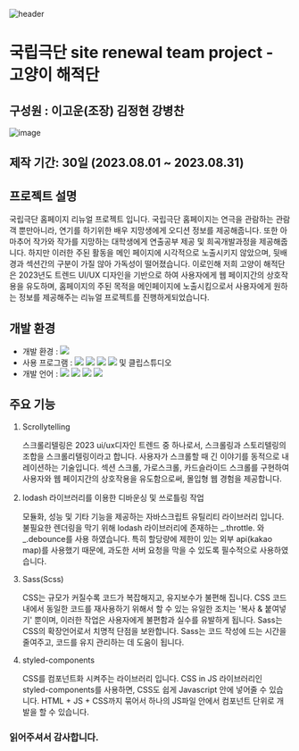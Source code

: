 ![header](https://capsule-render.vercel.app/api?type=waving&color=76d7ea&height=300&section=header&text=고양이%20해적단&fontSize=90&fontColor=#fff)

# 국립극단 site renewal team project - 고양이 해적단

## 구성원 : 이고운(조장) 김정현 강병찬
![image](https://github.com/Kangbcgit/NationalTheaterCompanyRenewal/assets/93186451/9df76cc5-c4fc-49e3-92c3-8df4ce1e06db)

## 제작 기간: 30일 (2023.08.01 ~ 2023.08.31)

## 프로젝트 설명
  국립극단 홈페이지 리뉴얼 프로젝트 입니다. 국립극단 홈페이지는 연극을 관람하는 관람객 뿐만아니라, 연기를 하기위한 배우 지망생에게 오디션 정보를 제공해줍니다. 또한 아마추어 작가와 작가를 지망하는 대학생에게 연출공부 제공 및 희곡개발과정을 제공해줍니다. 하지만 이러한 주된 활동을 메인 페이지에 시각적으로 노출시키지 않았으며, 뒷배경과 섹션간의 구분이 가질 않아 가독성이 떨어졌습니다. 이로인해 저희 고양이 해적단은 2023년도 트렌드 UI/UX 디자인을 기반으로 하여 사용자에게 웹 페이지간의 상호작용을 유도하며, 홈페이지의 주된 목적을 메인페이지에 노출시킴으로서 사용자에게 원하는 정보를 제공해주는 리뉴얼 프로젝트를 진행하게되었습니다.

  
## 개발 환경
+ 개발 환경 : <img src="https://img.shields.io/badge/windows10-0078D6?style=flat-square&logo=windows10&logoColor=white"/>
+ 사용 프로그램 : <img src="https://img.shields.io/badge/Vs code-007ACC?style=flat-square&logo=visualstudiocode&logoColor=white"/> <img src="https://img.shields.io/badge/Photoshop-31A8FF?style=flat-square&logo=adobephotoshop&logoColor=white"/> <img src="https://img.shields.io/badge/figma-F24E1E?style=flat-square&logo=figma&logoColor=white"/> <img src="https://img.shields.io/badge/Illustrator-FF9A00?style=flat-square&logo=adobeillustrator&logoColor=white"/>  및 클립스튜디오
+ 개발 언어 :
  <img src="https://img.shields.io/badge/React-61DAFB?style=flat-square&logo=react&logoColor=white"/> <img src="https://img.shields.io/badge/Sass-CC6699?style=flat-square&logo=sass&logoColor=white"/> <img src="https://img.shields.io/badge/StyledComponents-DB7093?style=flat-square&logo=styledcomponents&logoColor=white"/> <img src="https://img.shields.io/badge/Lodash-3492FF?style=flat-square&logo=lodash&logoColor=white"/>

## 주요 기능
1. Scrollytelling
   
    스크롤리텔링은 2023 ui/ux디자인 트렌드 중 하나로서, 스크롤링과 스토리텔링의 조합을 스크롤리텔링이라고 합니다. 사용자가 스크롤할 때 긴 이야기를 동적으로 내레이션하는 기술입니다. 섹션 스크롤, 가로스크롤, 카드슬라이드 스크롤를 구현하여 사용자와 웹 페이지간의 상호작용을 유도함으로써, 몰입형 웹 경험을 제공합니다.
   
2. lodash 라이브러리를 이용한 디바운싱 및 쓰로틀링 작업

    모듈화, 성능 및 기타 기능을 제공하는 자바스크립트 유틸리티 라이브러리 입니다. 불필요한 렌더링을 막기 위해 lodash 라이브러리에 존재하는 _.throttle. 와 _.debounce를 사용 하였습니다. 특히 할당량에 제한이 있는 외부 api(kakao map)를 사용했기 때문에, 과도한 서버 요청을 막을 수 있도록 필수적으로 사용하였습니다.
   
3. Sass(Scss)

    CSS는 규모가 커질수록 코드가 복잡해지고, 유지보수가 불편해 집니다. CSS 코드 내에서 동일한 코드를 재사용하기 위해서 할 수 있는 유일한 조치는 '복사 & 붙여넣기' 뿐이며, 이러한 작업은 사용자에게 불편함과 실수를 유발하게 됩니다. Sass는 CSS의 확장언어로서 치명적 단점을 보완합니다. Sass는 코드 작성에 드는 시간을 줄여주고, 코드를 유지 관리하는 데 도움이 됩니다.

4. styled-components

    CSS를 컴포넌트화 시켜주는 라이브러리 입니다. CSS in JS 라이브러리인 styled-components를 사용하면, CSS도 쉽게 Javascript 안에 넣어줄 수 있습니다. HTML + JS + CSS까지 묶어서 하나의 JS파일 안에서 컴포넌트 단위로 개발을 할 수 있습니다.
   
### 읽어주셔서 감사합니다.
 
